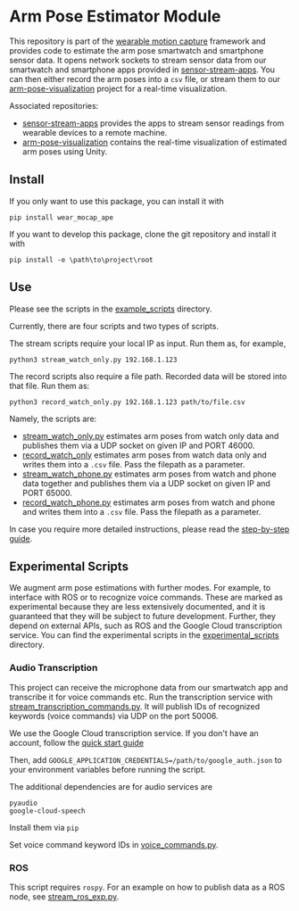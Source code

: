 # Arm Pose Estimator Module

This repository is part of the [wearable motion capture](https://github.com/wearable-motion-capture) framework and
provides code to estimate the arm pose smartwatch and smartphone sensor data. It opens network sockets to stream
sensor data from our smartwatch and smartphone apps provided
in [sensor-stream-apps](https://github.com/wearable-motion-capture/sensor-stream-apps).
You can then either record the arm poses into a `csv` file, or stream them to
our [arm-pose-visualization](https://github.com/wearable-motion-capture/arm-pose-visualization)
project for a real-time visualization.

Associated repositories:

* [sensor-stream-apps](https://github.com/wearable-motion-capture/sensor-stream-apps) provides the apps to stream sensor
  readings from wearable devices to a remote machine.
* [arm-pose-visualization](https://github.com/wearable-motion-capture/arm-pose-visualization) contains the real-time
  visualization of estimated arm poses using Unity.

## Install

If you only want to use this package, you can install it with

```
pip install wear_mocap_ape
```

If you want to develop this package, clone the git repository and install it
with

```
pip install -e \path\to\project\root
```

## Use

Please see the scripts in
the [example_scripts](https://github.com/wearable-motion-capture/arm-pose-estimation/blob/main/example_scripts)
directory.

Currently, there are four scripts and two types of scripts.

The stream scripts require your local IP as input. Run them as, for example,

```
python3 stream_watch_only.py 192.168.1.123
```

The record scripts also require a file path. Recorded data will be stored into that file. Run them as:

```
python3 record_watch_only.py 192.168.1.123 path/to/file.csv
```

Namely, the scripts are:

* [stream_watch_only.py](https://github.com/wearable-motion-capture/arm-pose-estimation/blob/main/example_scripts/stream_watch_only.py)
  estimates arm poses from watch only data and publishes them via a UDP socket on given IP and PORT 46000.
* [record_watch_only](https://github.com/wearable-motion-capture/arm-pose-estimation/blob/main/example_scripts/record_watch_only.py)
  estimates arm poses from watch data only and writes them into a `.csv` file. Pass the filepath as a parameter.
* [stream_watch_phone.py](https://github.com/wearable-motion-capture/arm-pose-estimation/blob/main/example_scripts/stream_watch_phone.py)
  estimates arm poses from watch and phone data together and publishes them via a UDP socket on given IP and PORT 65000.
* [record_watch_phone.py](https://github.com/wearable-motion-capture/arm-pose-estimation/blob/main/example_scripts/record_watch_phone.py)
  estimates arm poses from watch and phone and writes them into a `.csv` file. Pass the filepath as a parameter.

In case you require more detailed instructions, please read
the [step-by-step guide](https://docs.google.com/document/d/1ayMBF9kDCB9rlcrqR0sPumJhIVJgOF-SENTdoE4a6DI/edit?usp=sharing).

## Experimental Scripts

We augment arm pose estimations with further modes. For example, to interface with ROS or to recognize voice commands.
These are marked as experimental because they are less extensively documented, and it is guaranteed that they will be
subject to future development. Further, they depend on external APIs, such as ROS and the Google Cloud transcription
service.
You can find the experimental scripts in the
[experimental_scripts](https://github.com/wearable-motion-capture/arm-pose-estimation/blob/main/experimental_scripts)
directory.

### Audio Transcription

This project can receive the microphone data from our smartwatch app and transcribe it for voice commands etc.
Run the transcription service
with [stream_transcription_commands.py](https://github.com/wearable-motion-capture/arm-pose-estimation/blob/main/experimental_scripts/stream_transcription_commands.py).
It will publish IDs of recognized keywords (voice commands) via UDP on the port 50006.

We use the Google Cloud transcription service. If you don't have an account, follow
the [quick start guide](https://cloud.google.com/speech-to-text/docs/before-you-begin?hl=en#setting_up_your_google_cloud_platform_project)

Then, add `GOOGLE_APPLICATION_CREDENTIALS=/path/to/google_auth.json` to your environment variables before running the
script.

The additional dependencies are for audio services are

```
pyaudio
google-cloud-speech
```

Install them via `pip`

Set voice command keyword IDs
in [voice_commands.py](https://github.com/wearable-motion-capture/arm-pose-estimation/blob/main/src/wear_mocap_ape/utility/voice_commands.py).

### ROS

This script requires `rospy`. For an example on how to publish data as a ROS node, see
[stream_ros_exp.py](https://github.com/wearable-motion-capture/arm-pose-estimation/blob/main/experimental_scripts/stream_ros_exp.py).
